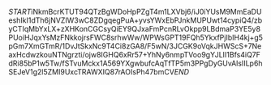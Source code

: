 $START$iNkmBcrKTUT94QTzBgWDoHpPZgT4m1LXVbj6/iJ0iYUsM9MmEaDUeshIkI1dTh6jNVZIW3wC8ZDgqegPuA+yvsYWxEbPJnkMUPUwt14cypiQ4/zbyCTIqMbYxLX+zXHKonCGCsyQiEY9QJxaFmPcnRLvOkpp9LBdmaP3YE5y8PUoiHJqxYsMzFNkkojrsFWC8srhwWw/WPWsGPT19FQh5YkxfPjIbIH4kj+g5pGm7XmGTmR/1DvJtSkxNc9T4Ci8zGA8/F5wN/3JCGK9oVqkJHWScS+7NeaxHcdwzkouNTNgrzti/ojw8IGHQ6xRr57+YhNy6nmpTVoo9gYJLII1Bfs4iQ7FdRi85bP1w5Tw/fSTvuMckx1A569YXgwbufcAqTfTP5m3PPgDyGUvAlsIILp6hSEJeV1g2l5ZMI9UxcTRAWXIQ87rAOIsPh47bmCV$END$